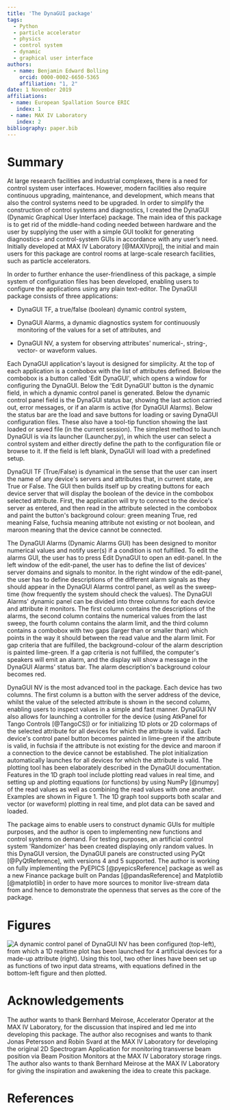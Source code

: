 ```yaml
---
title: 'The DynaGUI package'
tags:
  - Python
  - particle accelerator
  - physics
  - control system
  - dynamic
  - graphical user interface
authors:
  - name: Benjamin Edward Bolling
    orcid: 0000-0002-6650-5365
    affiliation: "1, 2"
date: 1 November 2019
affiliations:
 - name: European Spallation Source ERIC
   index: 1
 - name: MAX IV Laboratory
   index: 2
bibliography: paper.bib
---
```


# Summary

At large research facilities and industrial complexes, there is a need for control system user interfaces. However, modern facilities also require continuous upgrading, maintenance, and development, which means that also the control systems need to be upgraded. In order to simplify the construction of control systems and diagnostics, I created the DynaGUI (Dynamic Graphical User Interface) package. The main idea of this package is to get rid of the middle-hand coding needed between hardware and the user by supplying the user with a simple GUI toolkit for generating diagnostics- and control-system GUIs in accordance with any user’s need. Initially developed at MAX IV Laboratory [@MAXIVproj], the initial and main users for this package are control rooms at large-scale research facilities, such as particle accelerators.

In order to further enhance the user-friendliness of this package, a simple system of configuration files has been developed, enabling users to configure the applications using any plain text-editor. The DynaGUI package consists of three applications:

- DynaGUI TF, a true/false (boolean) dynamic control system,

- DynaGUI Alarms, a dynamic diagnostics system for continuously monitoring of the values for a set of attributes, and

- DynaGUI NV, a system for observing attributes' numerical-, string-, vector- or waveform values.

Each DynaGUI application's layout is designed for simplicity. At the top of each application is a combobox with the list of attributes defined. Below the combobox is a button called 'Edit DynaGUI', which opens a window for configuring the DynaGUI. Below the 'Edit DynaGUI' button is the dynamic field, in which a dynamic control panel is generated. Below the dynamic control panel field is the DynaGUI status bar, showing the last action carried out, error messages, or if an alarm is active (for DynaGUI Alarms). Below the status bar are the load and save buttons for loading or saving DynaGUI configuration files. These also have a tool-tip function showing the last loaded or saved file (in the current session). The simplest method to launch DynaGUI is via its launcher (Launcher.py), in which the user can select a control system and either directly define the path to the configuration file or browse to it. If the field is left blank, DynaGUI will load with a predefined setup.

DynaGUI TF (True/False) is dynamical in the sense that the user can insert the name of any device's servers and attributes that, in current state, are True or False. The GUI then builds itself up by creating buttons for each device server that will display the boolean of the device in the combobox selected attribute. First, the application will try to connect to the device's server as entered, and then read in the attribute selected in the combobox and paint the button's background colour:  green meaning True, red meaning False, fuchsia meaning attribute not existing or not boolean, and maroon meaning that the device cannot be connected.

The DynaGUI Alarms (Dynamic Alarms GUI) has been designed to monitor numerical values and notify user(s) if a condition is not fulfilled. To edit the alarms GUI, the user has to press Edit DynaGUI to open an edit-panel. In the left window of the edit-panel, the user has to define the list of devices' server domains and signals to monitor. In the right window of the edit-panel, the user has to define descriptions of the different alarm signals as they should appear in the DynaGUI Alarms control panel, as well as the sweep-time (how frequently the system should check the values). The DynaGUI Alarms' dynamic panel can be divided into three columns for each device and attribute it monitors. The first column contains the descriptions of the alarms, the second column contains the numerical values from the last sweep, the fourth column contains the alarm limit, and the third column contains a combobox with two gaps (larger than or smaller than) which points in the way it should between the read value and the alarm limit. For gap criteria that are fulfilled, the background-colour of the alarm description is painted lime-green. If a gap criteria is not fulfilled, the computer's speakers will emit an alarm, and the display will show a message in the DynaGUI Alarms' status bar. The  alarm description's background colour becomes red.

DynaGUI NV is the most advanced tool in the package. Each device has two columns. The first column is a button with the server address of the device, whilst the value of the selected attribute is shown in the second column, enabling users to inspect values in a simple and fast manner. DynaGUI NV also allows for launching a controller for the device (using AtkPanel for Tango Controls [@TangoCS]) or for initializing 1D plots or 2D colormaps of the selected attribute for all devices for which the attribute is valid. Each device's control panel button becomes painted in lime-green if the attribute is valid, in fuchsia if the attribute is not existing for the device and maroon if a connection to the device cannot be established. The plot initialization automatically launches for all devices for which the attribute is valid. The plotting tool has been elaborately described in the DynaGUI documentation. Features in the 1D graph tool include  plotting read values in real time, and setting up and plotting equations (or functions) by using NumPy [@numpy] of the read values as well as combining the read values with one another. Examples are shown in Figure 1. The 1D graph tool supports both scalar and vector (or waveform) plotting in real time, and plot data can be saved and loaded.

The package aims to enable users to construct dynamic GUIs for multiple purposes, and the author is open to implementing new functions and control systems on demand. For testing purposes, an artificial control system 'Randomizer' has been created displaying only random values. In this DynaGUI version, the DynaGUI panels are constructed using PyQt [@PyQtReference], with versions 4 and 5 supported. The author is working on fully implementing the PyEPICS [@pyepicsReference] package as well as a new Finance package built on Pandas [@pandasReference] and Matplotlib [@matplotlib] in order to have more sources to monitor live-stream data from and hence to demonstrate the openness that serves as the core of the package.

# Figures

![A dynamic control panel of DynaGUI NV has been configured (top-left), from which a 1D realtime plot has been launched for 4 artificial devices for a made-up attribute (right). Using this tool, two other lines have been set up as functions of two input data streams, with equations defined in the bottom-left figure and then plotted.](figure1.png)

# Acknowledgements
The author wants to thank Bernhard Meirose, Accelerator Operator at the MAX IV Laboratory, for the discussion that inspired and led me into developing this package. The author also recognises and wants to thank Jonas Petersson and Robin Svard at the MAX IV Laboratory for developing the original 2D Spectrogram Application for monitoring transverse beam position via Beam Position Monitors at the MAX IV Laboratory storage rings. The author also wants to thank Bernhard Meirose at the MAX IV Laboratory for giving the inspiration and awakening the idea to create this package.

# References
